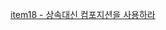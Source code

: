 [item18 - 상속대신 컴포지션을 사용하라](https://absorbed-cheek-029.notion.site/item18-5153816f67e64be3b7826ae7773b29e9)